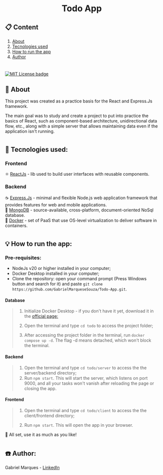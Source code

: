 <h1 align="center">Todo App</h1>

<h2 style="border-bottom: none;">📋 Content</h2>

1. <a href="#intro">About</a><br>
2. <a href="#stack">Tecnologies used</a><br>
3. <a href="#howto">How to run the app</a><br>
4. <a href="#author">Author</a>

#

[![MIT License badge](https://img.shields.io/badge/license-MIT-green 'MIT License')](https://github.com/GabrielMarqueseSouza/Todo-App/blob/master/LICENSE)

<div id="intro">
<h2 style="border-bottom: none;">📜 About</h2>

This project was created as a practice basis for the React and Express.Js framework.

The main goal was to study and create a project to put into practice the basics of React, such as component-based architecture, unidirectional data flow, etc., along with a simple server that allows maintaining data even if the application isn't running.

</div>

#

<div id="stack">
<h2 style="border-bottom: none;">🔧 Tecnologies used:</h2>

<h3>Frontend</h3>

⚛️ <a href="https://react.dev/" target="_blank" title="Go to react homepage">ReactJs</a> - lib used to build user interfaces with reusable components.

<h3>Backend</h3>

☕ <a href="https://expressjs.com/" target="_blank" title="Go to Expressjs.com">Express.Js</a> - minimal and flexible Node.js web application framework that provides features for web and mobile applications.<br>
🍃 <a href="https://www.mongodb.com/" target="_blank" title="Go to mongodb.com">MongoDB</a> - source-available, cross-platform, document-oriented NoSql database.<br>
🐋 <a href="https://www.docker.com/" target="_blank" title="Go to docker.com">Docker</a> - set of PaaS that use OS-level virtualization to deliver software in containers.

</div>

#

<div id="howto">

<h2 style="border-bottom: none;">💡 How to run the app:</h2>

<h3>Pre-requisites:</h3>

- NodeJs v20 or higher installed in your computer;
- Docker Desktop installed in your computer;
- Clone the repository: open your command prompt (Press Windows button and search for it) and paste `git clone https://github.com/GabrielMarqueseSouza/Todo-App.git`.

<h4>Database</h4>

> 1. Initialize Docker Desktop - if you don't have it yet, download it in the <a href="https://docker.com/products/docker-desktop/" target="_blank" title="Go to docker desktop page">official page;</a>
>
> 2. Open the terminal and type `cd todo` to access the project folder;
>
> 3. After accessing the project folder in the terminal, run `docker compose up -d`. The flag -d means detached, which won't block the terminal.

<h4>Backend</h4>

> 1. Open the terminal and type `cd todo/server` to access the the server/backend directory;
> 2. Run `npm start`. This will start the server, which listens on port 9000, and all your tasks won't vanish after reloading the page or closing the app.

<h4>Frontend</h4>

> 1. Open the terminal and type `cd todo/client` to access the the client/frontend directory;
>
> 2. Run `npm start`. This will open the app in your browser.

🚀 All set, use it as much as you like!

</div>

#

<h2 style="border-bottom: none;" id="author">☎️ Author:</h2>
Gabriel Marques - <a href="https://www.linkedin.com/in/gabrielmarquesesouza/" target="_blank" title="Author LinkedIn profile">LinkedIn</a>
